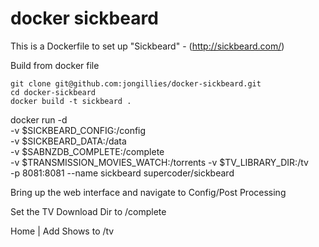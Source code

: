 # docker sickbeard

This is a Dockerfile to set up "Sickbeard" - (http://sickbeard.com/)

Build from docker file

```
git clone git@github.com:jongillies/docker-sickbeard.git
cd docker-sickbeard
docker build -t sickbeard .
```

docker run -d \
    -v $SICKBEARD_CONFIG:/config  \
    -v $SICKBEARD_DATA:/data \
    -v $SABNZDB_COMPLETE:/complete \
    -v $TRANSMISSION_MOVIES_WATCH:/torrents
    -v $TV_LIBRARY_DIR:/tv \
    -p 8081:8081 --name sickbeard supercoder/sickbeard

Bring up the web interface and navigate to Config/Post Processing

Set the TV Download Dir to /complete

Home | Add Shows to /tv

